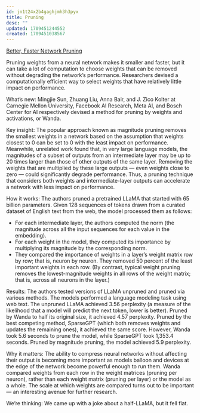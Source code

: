 ```yaml
---
id: jn1t24x2b4gaghjmh3h3pyx
title: Pruning
desc: ""
updated: 1709451244552
created: 1709451038567
---
```


[Better, Faster Network Pruning](https://www.deeplearning.ai/the-batch/researchers-devise-pruning-method-that-boosts-ai-speed/)

Pruning weights from a neural network makes it smaller and faster, but it can
take a lot of computation to choose weights that can be removed without
degrading the network’s performance. Researchers devised a computationally
efficient way to select weights that have relatively little impact on
performance.

What’s new: Mingjie Sun, Zhuang Liu, Anna Bair, and J. Zico Kolter at Carnegie
Mellon University, Facebook AI Research, Meta AI, and Bosch Center for AI
respectively devised a method for pruning by weights and activations, or Wanda.

Key insight: The popular approach known as magnitude pruning removes the
smallest weights in a network based on the assumption that weights closest
to 0 can be set to 0 with the least impact on performance. Meanwhile, unrelated
work found that, in very large language models, the magnitudes of a subset of
outputs from an intermediate layer may be up to 20 times larger than those of
other outputs of the same layer. Removing the weights that are multiplied by
these large outputs — even weights close to zero — could significantly degrade
performance. Thus, a pruning technique that considers both weights and
intermediate-layer outputs can accelerate a network with less impact on
performance.

How it works: The authors pruned a pretrained LLaMA that started with 65 billion
parameters. Given 128 sequences of tokens drawn from a curated dataset of
English text from the web, the model processed them as follows:

- For each intermediate layer, the authors computed the norm (the magnitude
  across all the input sequences for each value in the embedding).
- For each weight in the model, they computed its importance by multiplying its
  magnitude by the corresponding norm.
- They compared the importance of weights in a layer’s weight matrix row by row;
  that is, neuron by neuron. They removed 50 percent of the least important
  weights in each row. (By contrast, typical weight pruning removes the
  lowest-magnitude weights in all rows of the weight matrix; that is, across all
  neurons in the layer.)

Results: The authors tested versions of LLaMA unpruned and pruned via various methods. The models performed a language modeling task using web text. The unpruned LLaMA achieved 3.56 perplexity (a measure of the likelihood that a model will predict the next token, lower is better). Pruned by Wanda to half its original size, it achieved 4.57 perplexity. Pruned by the best competing method, SparseGPT (which both removes weights and updates the remaining ones), it achieved the same score. However, Wanda took 5.6 seconds to prune the model, while SparseGPT took 1,353.4 seconds. Pruned by magnitude pruning, the model achieved 5.9 perplexity.

Why it matters: The ability to compress neural networks without affecting their output is becoming more important as models balloon and devices at the edge of the network become powerful enough to run them. Wanda compared weights from each row in the weight matrices (pruning per neuron), rather than each weight matrix (pruning per layer) or the model as a whole. The scale at which weights are compared turns out to be important — an interesting avenue for further research.

We’re thinking: We came up with a joke about a half-LLaMA, but it fell flat.
